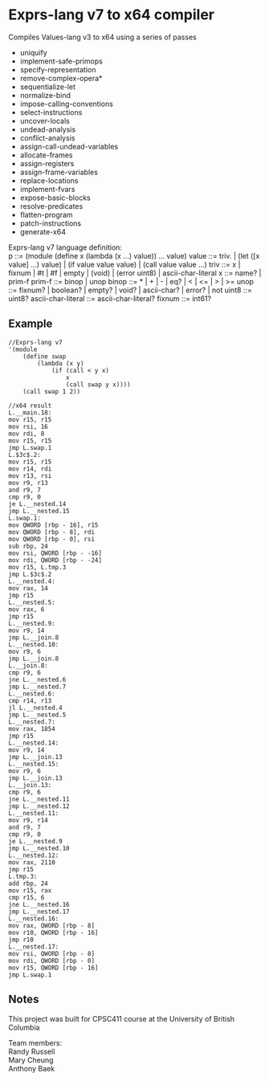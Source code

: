 # Exprs-lang v7 to x64 compiler

Compiles Values-lang v3 to x64 using a series of passes

-   uniquify
-   implement-safe-primops
-   specify-representation
-   remove-complex-opera\*
-   sequentialize-let
-   normalize-bind
-   impose-calling-conventions
-   select-instructions
-   uncover-locals
-   undead-analysis
-   conflict-analysis
-   assign-call-undead-variables
-   allocate-frames
-   assign-registers
-   assign-frame-variables
-   replace-locations
-   implement-fvars
-   expose-basic-blocks
-   resolve-predicates
-   flatten-program
-   patch-instructions
-   generate-x64

Exprs-lang v7 language definition:  
p ::= (module (define x (lambda (x ...) value)) ... value)
value ::= triv. | (let ([x value] ...) value)  | (if value value value)  | (call value value ...)
triv ::= x  | fixnum  | #t  | #f  | empty  | (void)  | (error uint8)  | ascii-char-literal
x ::= name?  | prim-f
prim-f ::= binop  | unop
binop ::= \*  | +  | -  | eq?  | <  | <=  | >  | >=
unop ::= fixnum?  | boolean?  | empty?  | void?  | ascii-char?  | error?  | not
uint8 ::= uint8?
ascii-char-literal ::= ascii-char-literal?
fixnum ::= int61?

## Example

```
//Exprs-lang v7
'(module
    (define swap
        (lambda (x y)
            (if (call < y x)
                x
                (call swap y x))))
    (call swap 1 2))

//x64 result
L.__main.18:
mov r15, r15
mov rsi, 16
mov rdi, 8
mov r15, r15
jmp L.swap.1
L.$3c$.2:
mov r15, r15
mov r14, rdi
mov r13, rsi
mov r9, r13
and r9, 7
cmp r9, 0
je L.__nested.14
jmp L.__nested.15
L.swap.1:
mov QWORD [rbp - 16], r15
mov QWORD [rbp - 8], rdi
mov QWORD [rbp - 0], rsi
sub rbp, 24
mov rsi, QWORD [rbp - -16]
mov rdi, QWORD [rbp - -24]
mov r15, L.tmp.3
jmp L.$3c$.2
L.__nested.4:
mov rax, 14
jmp r15
L.__nested.5:
mov rax, 6
jmp r15
L.__nested.9:
mov r9, 14
jmp L.__join.8
L.__nested.10:
mov r9, 6
jmp L.__join.8
L.__join.8:
cmp r9, 6
jne L.__nested.6
jmp L.__nested.7
L.__nested.6:
cmp r14, r13
jl L.__nested.4
jmp L.__nested.5
L.__nested.7:
mov rax, 1854
jmp r15
L.__nested.14:
mov r9, 14
jmp L.__join.13
L.__nested.15:
mov r9, 6
jmp L.__join.13
L.__join.13:
cmp r9, 6
jne L.__nested.11
jmp L.__nested.12
L.__nested.11:
mov r9, r14
and r9, 7
cmp r9, 0
je L.__nested.9
jmp L.__nested.10
L.__nested.12:
mov rax, 2110
jmp r15
L.tmp.3:
add rbp, 24
mov r15, rax
cmp r15, 6
jne L.__nested.16
jmp L.__nested.17
L.__nested.16:
mov rax, QWORD [rbp - 8]
mov r10, QWORD [rbp - 16]
jmp r10
L.__nested.17:
mov rsi, QWORD [rbp - 8]
mov rdi, QWORD [rbp - 0]
mov r15, QWORD [rbp - 16]
jmp L.swap.1
```

## Notes

This project was built for CPSC411 course at the University of British Columbia

Team members:  
Randy Russell  
Mary Cheung  
Anthony Baek
